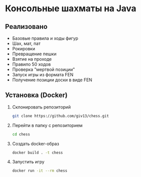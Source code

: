 # Консольные шахматы на Java

## Реализовано

- Базовые правила и ходы фигур
- Шах, мат, пат
- Рокировки
- Превращение пешки
- Взятие на проходе
- Правило 50 ходов
- Проверка "мертвой позиции"
- Запуск игры из формата FEN
- Получение позиции доски в виде FEN

## Установка (Docker)

1. Склонировать репозиторий

   ```bash
   git clone https://github.com/giv13/chess.git
   ```
   
2. Перейти в папку с репозиторием

   ```bash
   cd chess
   ```

3. Создать docker-образ

   ```bash
   docker build . -t chess
   ```

4. Запустить игру

   ```bash
   docker run -it --rm chess
   ```